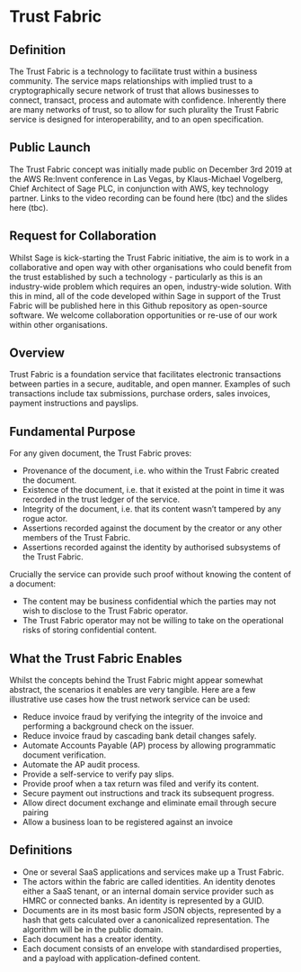 Trust Fabric
============

Definition
----------

The Trust Fabric is a technology to facilitate trust within a business community. The service maps relationships with implied trust to a cryptographically secure network of trust that allows businesses to connect, transact, process and automate with confidence. Inherently there are many networks of trust, so to allow for such plurality the Trust Fabric service is designed for interoperability, and to an open specification.

Public Launch
-------------

The Trust Fabric concept was initially made public on December 3rd 2019 at the AWS Re:Invent conference in Las Vegas, by Klaus-Michael Vogelberg, Chief Architect of Sage PLC, in conjunction with AWS, key technology partner.  Links to the video recording can be found here (tbc) and the slides here (tbc).

Request for Collaboration
-------------------------

Whilst Sage is kick-starting the Trust Fabric initiative, the aim is to work in a collaborative and open way with other organisations who could benefit from the trust established by such a technology - particularly as this is an industry-wide problem which requires an open, industry-wide solution.  With this in mind, all of the code developed within Sage in support of the Trust Fabric will be published here in this Github repository as open-source software.  We welcome collaboration opportunities or re-use of our work within other organisations.

Overview
--------
Trust Fabric is a foundation service that facilitates electronic transactions between parties in a secure, auditable, and open manner. Examples of such transactions include tax submissions, purchase orders, sales invoices, payment instructions and payslips. 

Fundamental Purpose
-------------------

For any given document, the Trust Fabric proves: 
  * Provenance of the document, i.e. who within the Trust Fabric created the document.
  * Existence of the document, i.e. that it existed at the point in time it was recorded in the trust ledger of the service.
  * Integrity of the document, i.e. that its content wasn’t tampered by any rogue actor. 
  * Assertions recorded against the document by the creator or any other members of the Trust Fabric.
  * Assertions recorded against the identity by authorised subsystems of the Trust Fabric.

Crucially the service can provide such proof without knowing the content of a document:
  * The content may be business confidential which the parties may not wish to disclose to the Trust Fabric operator.
  * The Trust Fabric operator may not be willing to take on the operational risks of storing confidential content. 

What the Trust Fabric Enables
-----------------------------

Whilst the concepts behind the Trust Fabric might appear somewhat abstract, the scenarios it enables are very tangible. Here are a few illustrative use cases how the trust network service can be used:
  * Reduce invoice fraud by verifying the integrity of the invoice and performing a background check on the issuer.
  * Reduce invoice fraud by cascading bank detail changes safely.  
  * Automate Accounts Payable (AP) process by allowing programmatic document verification.
  * Automate the AP audit process.
  * Provide a self-service to verify pay slips.
  * Provide proof when a tax return was filed and verify its content.
  * Secure payment out instructions and track its subsequent progress.
  * Allow direct document exchange and eliminate email through secure pairing
  * Allow a business loan to be registered against an invoice

Definitions
-----------

  * One or several SaaS applications and services make up a Trust Fabric.
  * The actors within the fabric are called identities. An identity denotes either a SaaS tenant, or an internal domain service provider such as HMRC or connected banks. An identity is represented by a GUID.
  * Documents are in its most basic form JSON objects, represented by a hash that gets calculated over a canonicalized representation. The algorithm will be in the public domain. 
  * Each document has a creator identity.
  * Each document consists of an envelope with standardised properties, and a payload with application-defined content.
